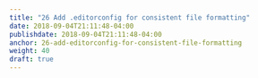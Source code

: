 ```yaml
---
title: "26 Add .editorconfig for consistent file formatting"
date: 2018-09-04T21:11:48-04:00
publishdate: 2018-09-04T21:11:48-04:00
anchor: 26-add-editorconfig-for-consistent-file-formatting
weight: 40
draft: true
---
```

